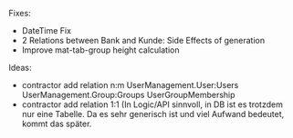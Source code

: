 Fixes:
- DateTime Fix
- 2 Relations between Bank and Kunde: Side Effects of generation
- Improve mat-tab-group height calculation 

Ideas: 
- contractor add relation n:m UserManagement.User:Users UserManagement.Group:Groups UserGroupMembership
- contractor add relation 1:1 (In Logic/API sinnvoll, in DB ist es trotzdem nur eine Tabelle. Da es sehr generisch ist und viel Aufwand bedeutet, kommt das später.